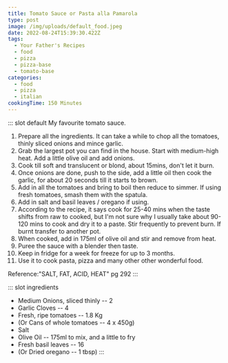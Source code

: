 ```yaml
---
title: Tomato Sauce or Pasta alla Pamarola
type: post
image: /img/uploads/default_food.jpeg
date: 2022-08-24T15:39:30.422Z
tags:
  - Your Father's Recipes
  - food
  - pizza
  - pizza-base
  - tomato-base
categories:
  - food
  - pizza
  - italian
cookingTime: 150 Minutes
---
```

::: slot default
My favourite tomato sauce.
<!-- more -->
1. Prepare all the ingredients. It can take a while to chop all the tomatoes, thinly sliced onions and mince garlic.
2. Grab the largest pot you can find in the house. Start with medium-high heat. Add a little olive oil and add onions.
3. Cook till soft and translucent or blond, about 15mins, don't let it burn.
4. Once onions are done, push to the side, add a little oil then cook the garlic, for about 20 seconds till it starts to brown.
5. Add in all the tomatoes and bring to boil then reduce to simmer. If using fresh tomatoes, smash them with the spatula. 
6. Add in salt and basil leaves / oregano if using.
7. According to the recipe, it says cook for 25-40 mins when the taste shifts from raw to cooked, but I'm not sure why I usually take about 90-120 mins to cook and dry it to a paste. Stir frequently to prevent burn. If burnt transfer to another pot.
8. When cooked, add in 175ml of olive oil and stir and remove from heat.
9. Puree the sauce with a blender then taste.
10. Keep in fridge for a week for freeze for up to 3 months.
11. Use it to cook pasta, pizza and many other other wonderful food.

Reference:"SALT, FAT, ACID, HEAT" pg 292
:::

::: slot ingredients
- Medium Onions, sliced thinly -- 2
- Garlic Cloves -- 4
- Fresh, ripe tomatoes -- 1.8 Kg 
- (Or Cans of whole tomatoes -- 4 x 450g)
- Salt
- Olive Oil -- 175ml to mix, and a little to fry
- Fresh basil leaves -- 16
- (Or Dried oregano -- 1 tbsp)
:::